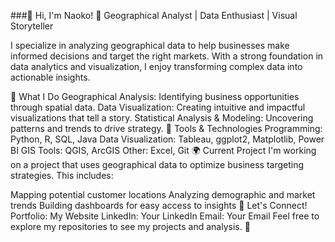 ###👋 Hi, I'm Naoko!
🎯 Geographical Analyst | Data Enthusiast | Visual Storyteller

I specialize in analyzing geographical data to help businesses make informed decisions and target the right markets. With a strong foundation in data analytics and visualization, I enjoy transforming complex data into actionable insights.

🌟 What I Do
Geographical Analysis: Identifying business opportunities through spatial data.
Data Visualization: Creating intuitive and impactful visualizations that tell a story.
Statistical Analysis & Modeling: Uncovering patterns and trends to drive strategy.
🔧 Tools & Technologies
Programming: Python, R, SQL, Java
Data Visualization: Tableau, ggplot2, Matplotlib, Power BI
GIS Tools: QGIS, ArcGIS
Other: Excel, Git
🌍 Current Project
I'm working on a project that uses geographical data to optimize business targeting strategies. This includes:

Mapping potential customer locations
Analyzing demographic and market trends
Building dashboards for easy access to insights
💬 Let's Connect!
Portfolio: My Website
LinkedIn: Your LinkedIn
Email: Your Email
Feel free to explore my repositories to see my projects and analysis. 🚀
